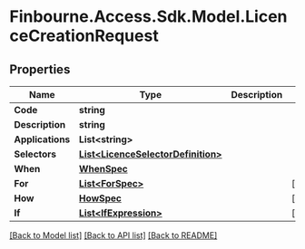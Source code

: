 
# Finbourne.Access.Sdk.Model.LicenceCreationRequest

## Properties

Name | Type | Description | Notes
------------ | ------------- | ------------- | -------------
**Code** | **string** |  | 
**Description** | **string** |  | 
**Applications** | **List&lt;string&gt;** |  | 
**Selectors** | [**List&lt;LicenceSelectorDefinition&gt;**](LicenceSelectorDefinition.md) |  | 
**When** | [**WhenSpec**](WhenSpec.md) |  | 
**For** | [**List&lt;ForSpec&gt;**](ForSpec.md) |  | [optional] 
**How** | [**HowSpec**](HowSpec.md) |  | [optional] 
**If** | [**List&lt;IfExpression&gt;**](IfExpression.md) |  | [optional] 

[[Back to Model list]](../README.md#documentation-for-models)
[[Back to API list]](../README.md#documentation-for-api-endpoints)
[[Back to README]](../README.md)

